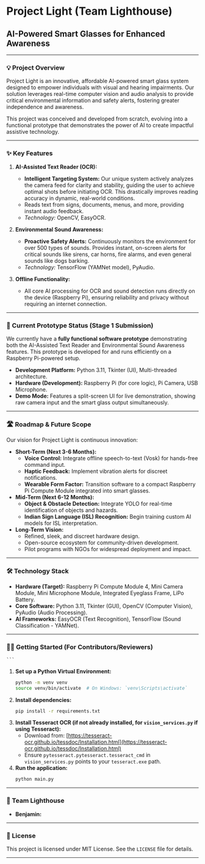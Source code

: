 # Project Light (Team Lighthouse)

## AI-Powered Smart Glasses for Enhanced Awareness


---

### 💡 Project Overview

Project Light is an innovative, affordable AI-powered smart glass system designed to empower individuals with visual and hearing impairments. Our solution leverages real-time computer vision and audio analysis to provide critical environmental information and safety alerts, fostering greater independence and awareness.

This project was conceived and developed from scratch, evolving into a functional prototype that demonstrates the power of AI to create impactful assistive technology.

---

### ✨ Key Features

1.  **AI-Assisted Text Reader (OCR):**
    * **Intelligent Targeting System:** Our unique system actively analyzes the camera feed for clarity and stability, guiding the user to achieve optimal shots before initiating OCR. This drastically improves reading accuracy in dynamic, real-world conditions.
    * Reads text from signs, documents, menus, and more, providing instant audio feedback.
    * *Technology:* OpenCV, EasyOCR.

2.  **Environmental Sound Awareness:**
    * **Proactive Safety Alerts:** Continuously monitors the environment for over 500 types of sounds. Provides instant, on-screen alerts for critical sounds like sirens, car horns, fire alarms, and even general sounds like dogs barking.
    * *Technology:* TensorFlow (YAMNet model), PyAudio.

3.  **Offline Functionality:**
    * All core AI processing for OCR and sound detection runs directly on the device (Raspberry Pi), ensuring reliability and privacy without requiring an internet connection.

---

### 🚀 Current Prototype Status (Stage 1 Submission)

We currently have a **fully functional software prototype** demonstrating both the AI-Assisted Text Reader and Environmental Sound Awareness features. This prototype is developed for and runs efficiently on a Raspberry Pi-powered setup.

* **Development Platform:** Python 3.11, Tkinter (UI), Multi-threaded architecture.
* **Hardware (Development):** Raspberry Pi (for core logic), Pi Camera, USB Microphone.
* **Demo Mode:** Features a split-screen UI for live demonstration, showing raw camera input and the smart glass output simultaneously.

---

### 🛣️ Roadmap & Future Scope

Our vision for Project Light is continuous innovation:

* **Short-Term (Next 3-6 Months):**
    * **Voice Control:** Integrate offline speech-to-text (Vosk) for hands-free command input.
    * **Haptic Feedback:** Implement vibration alerts for discreet notifications.
    * **Wearable Form Factor:** Transition software to a compact Raspberry Pi Compute Module integrated into smart glasses.
* **Mid-Term (Next 6-12 Months):**
    * **Object & Obstacle Detection:** Integrate YOLO for real-time identification of objects and hazards.
    * **Indian Sign Language (ISL) Recognition:** Begin training custom AI models for ISL interpretation.
* **Long-Term Vision:**
    * Refined, sleek, and discreet hardware design.
    * Open-source ecosystem for community-driven development.
    * Pilot programs with NGOs for widespread deployment and impact.

---

### 🛠️ Technology Stack

* **Hardware (Target):** Raspberry Pi Compute Module 4, Mini Camera Module, Mini Microphone Module, Integrated Eyeglass Frame, LiPo Battery.
* **Core Software:** Python 3.11, Tkinter (GUI), OpenCV (Computer Vision), PyAudio (Audio Processing).
* **AI Frameworks:** EasyOCR (Text Recognition), TensorFlow (Sound Classification - YAMNet).

---

### 👨‍💻 Getting Started (For Contributors/Reviewers)


    ```
1.  **Set up a Python Virtual Environment:**
    ```bash
    python -m venv venv
    source venv/bin/activate  # On Windows: `venv\Scripts\activate`
    ```
2.  **Install dependencies:**
    ```bash
    pip install -r requirements.txt
    ```
3.  **Install Tesseract OCR (if not already installed, for `vision_services.py` if using Tesseract):**
    * Download from: [https://tesseract-ocr.github.io/tessdoc/Installation.html](https://tesseract-ocr.github.io/tessdoc/Installation.html)
    * Ensure `pytesseract.pytesseract.tesseract_cmd` in `vision_services.py` points to your `tesseract.exe` path.
4.  **Run the application:**
    ```bash
    python main.py
    ```

---

### 👥 Team Lighthouse

* **Benjamin:** 

---

### 📄 License

This project is licensed under MIT License. See the `LICENSE` file for details.

---
